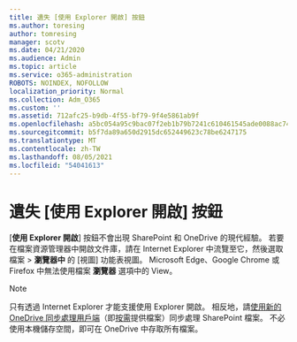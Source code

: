 ```yaml
---
title: 遺失 [使用 Explorer 開啟] 按鈕
ms.author: toresing
author: tomresing
manager: scotv
ms.date: 04/21/2020
ms.audience: Admin
ms.topic: article
ms.service: o365-administration
ROBOTS: NOINDEX, NOFOLLOW
localization_priority: Normal
ms.collection: Adm_O365
ms.custom: ''
ms.assetid: 712afc25-b9db-4f55-bf79-9f4e5861ab9f
ms.openlocfilehash: a5bc054a95c9bac07f2eb1b79b7241c610461545ade0088ac74254e6ae4169ae
ms.sourcegitcommit: b5f7da89a650d2915dc652449623c78be6247175
ms.translationtype: MT
ms.contentlocale: zh-TW
ms.lasthandoff: 08/05/2021
ms.locfileid: "54041613"
---
```

# <a name="the-open-with-explorer-button-is-missing"></a>遺失 [使用 Explorer 開啟] 按鈕

[**使用 Explorer 開啟**] 按鈕不會出現 SharePoint 和 OneDrive 的現代經驗。 若要在檔案資源管理器中開啟文件庫，請在 Internet Explorer 中流覽至它，然後選取檔案 \> **瀏覽器中** 的 [視圖] 功能表視圖。 Microsoft Edge、Google Chrome 或 Firefox 中無法使用檔案 **瀏覽器** 選項中的 View。 
  
> [!NOTE]
> 只有透過 Internet Explorer 才能支援使用 Explorer 開啟。 相反地，請[使用新的 OneDrive 同步處理用戶端](https://support.office.com/article/6de9ede8-5b6e-4503-80b2-6190f3354a88.aspx)（即[按需](https://support.office.com/article/0e6860d3-d9f3-4971-b321-7092438fb38e.aspx)提供檔案）同步處理 SharePoint 檔案。 不必使用本機儲存空間，即可在 OneDrive 中存取所有檔案。 
  

